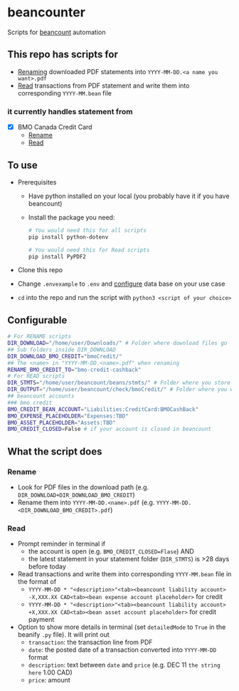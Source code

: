 # beancounter

Scripts for [beancount](https://beancount.github.io/docs/index.html) automation

## This repo has scripts for

- [Renaming](#rename) downloaded PDF statements into `YYYY-MM-DD.<a name you want>.pdf`
- [Read](#read) transactions from PDF statement and write them into corresponding `YYYY-MM.bean` file

### it currently handles statement from

- [x] BMO Canada Credit Card
  - [Rename](./rename-bmo-credit-stmt.py)
  - [Read](./beanify-bmo-credit-stmt.py)

## To use

- Prerequisites

  - Have python installed on your local (you probably have it if you have beancount)
  - Install the package you need:

    ```bash
    # You would need this for all scripts
    pip install python-dotenv

    # You would need this for Read scripts
    pip install PyPDF2
    ```

- Clone this repo
- Change `.envexample` to `.env` and [configure](#configurable) data base on your use case
- `cd` into the repo and run the script with `python3 <script of your choice>`

## Configurable

```bash
# For RENAME scripts
DIR_DOWNLOAD="/home/user/Downloads/" # Folder where download files go
## Sub folders inside DIR_DOWNLOAD
DIR_DOWNLOAD_BMO_CREDIT="bmoCredit/"
## The <name> in "YYYY-MM-DD.<name>.pdf" when renaming
RENAME_BMO_CREDIT_TO="bmo-credit-cashback"
# For READ scripts
DIR_STMTS="/home/user/beancount/beans/stmts/" # Folder where you store your statements
DIR_OUTPUT="/home/user/beancount/check/bmoCredit/" # Folder where you want to store your output files
## beancount accounts
### bmo credit
BMO_CREDIT_BEAN_ACCOUNT="Liabilities:CreditCard:BMOCashBack"
BMO_EXPENSE_PLACEHOLDER="Expenses:TBD"
BMO_ASSET_PLACEHOLDER="Assets:TBD"
BMO_CREDIT_CLOSED=False # if your account is closed in beancount
```

## What the script does

### Rename

- Look for PDF files in the download path (e.g. `DIR_DOWNLOAD+DIR_DOWNLOAD_BMO_CREDIT`)
- Rename them into `YYYY-MM-DD.<name>.pdf` (e.g. `YYYY-MM-DD.<DIR_DOWNLOAD_BMO_CREDIT>.pdf`)

### Read

- Prompt reminder in terminal if
  - the account is open (e.g. `BMO_CREDIT_CLOSED=Flase`) AND
  - the latest statement in your statement folder (`DIR_STMTS`) is >28 days before today
- Read transactions and write them into corresponding `YYYY-MM.bean` file in the format of
  - `YYYY-MM-DD * "<description>"<tab><beancount liability account> -X,XXX.XX CAD<tab><bean expense account placeholder>` for credit
  - `YYYY-MM-DD * "<description>"<tab><beancount liability account> +X,XXX.XX CAD<tab><bean asset account placeholder>` for credit payment
- Option to show more details in terminal (set `detailedMode` to `True` in the beanify `.py` file). It will print out
  - `transaction`: the transaction line from PDF
  - `date`: the posted date of a transaction converted into `YYYY-MM-DD` format
  - `description`: text between `date` and `price` (e.g. DEC 11 `the string here` 1.00 CAD)
  - `price`: amount

